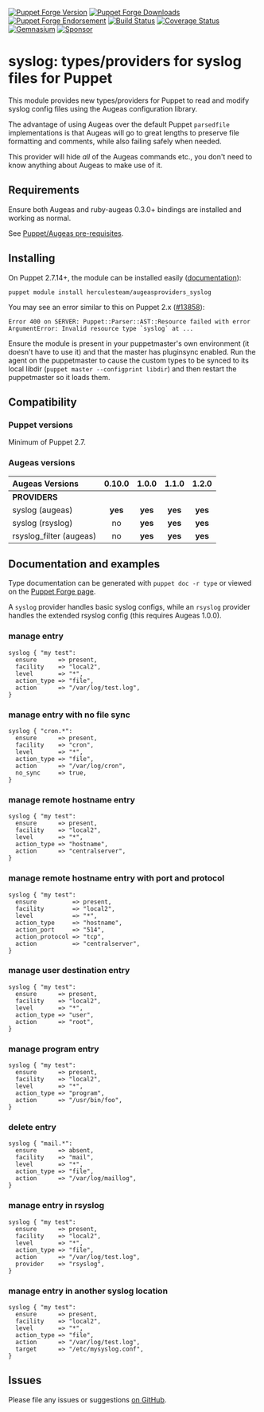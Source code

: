 [![Puppet Forge Version](http://img.shields.io/puppetforge/v/herculesteam/augeasproviders_syslog.svg)](https://forge.puppetlabs.com/herculesteam/augeasproviders_syslog)
[![Puppet Forge Downloads](http://img.shields.io/puppetforge/dt/herculesteam/augeasproviders_syslog.svg)](https://forge.puppetlabs.com/herculesteam/augeasproviders_syslog)
[![Puppet Forge Endorsement](https://img.shields.io/puppetforge/e/herculesteam/augeasproviders_syslog.svg)](https://forge.puppetlabs.com/herculesteam/augeasproviders_syslog)
[![Build Status](https://img.shields.io/travis/hercules-team/augeasproviders_syslog/master.svg)](https://travis-ci.org/hercules-team/augeasproviders_syslog)
[![Coverage Status](https://img.shields.io/coveralls/hercules-team/augeasproviders_syslog.svg)](https://coveralls.io/r/hercules-team/augeasproviders_syslog)
[![Gemnasium](https://img.shields.io/gemnasium/hercules-team/augeasproviders_syslog.svg)](https://gemnasium.com/hercules-team/augeasproviders_syslog)
[![Sponsor](https://img.shields.io/badge/%E2%99%A5-Sponsor-hotpink.svg)](https://github.com/sponsors/raphink)


# syslog: types/providers for syslog files for Puppet

This module provides new types/providers for Puppet to read and modify syslog
config files using the Augeas configuration library.

The advantage of using Augeas over the default Puppet `parsedfile`
implementations is that Augeas will go to great lengths to preserve file
formatting and comments, while also failing safely when needed.

This provider will hide *all* of the Augeas commands etc., you don't need to
know anything about Augeas to make use of it.

## Requirements

Ensure both Augeas and ruby-augeas 0.3.0+ bindings are installed and working as
normal.

See [Puppet/Augeas pre-requisites](http://docs.puppetlabs.com/guides/augeas.html#pre-requisites).

## Installing

On Puppet 2.7.14+, the module can be installed easily ([documentation](http://docs.puppetlabs.com/puppet/latest/reference/modules_installing.html)):

    puppet module install herculesteam/augeasproviders_syslog

You may see an error similar to this on Puppet 2.x ([#13858](http://projects.puppetlabs.com/issues/13858)):

    Error 400 on SERVER: Puppet::Parser::AST::Resource failed with error ArgumentError: Invalid resource type `syslog` at ...

Ensure the module is present in your puppetmaster's own environment (it doesn't
have to use it) and that the master has pluginsync enabled.  Run the agent on
the puppetmaster to cause the custom types to be synced to its local libdir
(`puppet master --configprint libdir`) and then restart the puppetmaster so it
loads them.

## Compatibility

### Puppet versions

Minimum of Puppet 2.7.

### Augeas versions

Augeas Versions           | 0.10.0  | 1.0.0   | 1.1.0   | 1.2.0   |
:-------------------------|:-------:|:-------:|:-------:|:-------:|
**PROVIDERS**             |
syslog (augeas)           | **yes** | **yes** | **yes** | **yes** |
syslog (rsyslog)          | no      | **yes** | **yes** | **yes** |
rsyslog\_filter (augeas)          | no      | **yes** | **yes** | **yes** |

## Documentation and examples

Type documentation can be generated with `puppet doc -r type` or viewed on the
[Puppet Forge page](http://forge.puppetlabs.com/herculesteam/augeasproviders_syslog).

A `syslog` provider handles basic syslog configs, while an `rsyslog` provider
handles the extended rsyslog config (this requires Augeas 1.0.0).

### manage entry

    syslog { "my test":
      ensure      => present,
      facility    => "local2",
      level       => "*",
      action_type => "file",
      action      => "/var/log/test.log",
    }

### manage entry with no file sync

    syslog { "cron.*":
      ensure      => present,
      facility    => "cron",
      level       => "*",
      action_type => "file",
      action      => "/var/log/cron",
      no_sync     => true,
    }

### manage remote hostname entry

    syslog { "my test":
      ensure      => present,
      facility    => "local2",
      level       => "*",
      action_type => "hostname",
      action      => "centralserver",
    }

### manage remote hostname entry with port and protocol

    syslog { "my test":
      ensure          => present,
      facility        => "local2",
      level           => "*",
      action_type     => "hostname",
      action_port     => "514",
      action_protocol => "tcp",
      action          => "centralserver",
    }

### manage user destination entry

    syslog { "my test":
      ensure      => present,
      facility    => "local2",
      level       => "*",
      action_type => "user",
      action      => "root",
    }

### manage program entry

    syslog { "my test":
      ensure      => present,
      facility    => "local2",
      level       => "*",
      action_type => "program",
      action      => "/usr/bin/foo",
    }

### delete entry

    syslog { "mail.*":
      ensure      => absent,
      facility    => "mail",
      level       => "*",
      action_type => "file",
      action      => "/var/log/maillog",
    }

### manage entry in rsyslog

    syslog { "my test":
      ensure      => present,
      facility    => "local2",
      level       => "*",
      action_type => "file",
      action      => "/var/log/test.log",
      provider    => "rsyslog",
    }

### manage entry in another syslog location

    syslog { "my test":
      ensure      => present,
      facility    => "local2",
      level       => "*",
      action_type => "file",
      action      => "/var/log/test.log",
      target      => "/etc/mysyslog.conf",
    }

## Issues

Please file any issues or suggestions [on GitHub](https://github.com/hercules-team/augeasproviders_syslog/issues).
